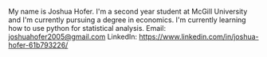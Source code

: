 My name is Joshua Hofer. I'm a second year student at McGill University and I'm currently pursuing a degree in economics.
I'm currently learning how to use python for statistical analysis.
Email: joshuahofer2005@gmail.com 
LinkedIn: https://www.linkedin.com/in/joshua-hofer-61b793226/



